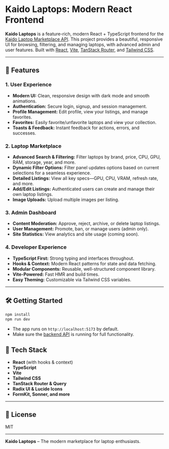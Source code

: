 # Kaido Laptops: Modern React Frontend

**Kaido Laptops** is a feature-rich, modern React + TypeScript frontend for the [Kaido Laptop Marketplace API](https://github.com/ajikia15/klaptBack). This project provides a beautiful, responsive UI for browsing, filtering, and managing laptops, with advanced admin and user features. Built with [React](https://react.dev/), [Vite](https://vitejs.dev/), [TanStack Router](https://tanstack.com/router), and [Tailwind CSS](https://tailwindcss.com/).

---

## 🚀 Features

### 1. **User Experience**

- **Modern UI:** Clean, responsive design with dark mode and smooth animations.
- **Authentication:** Secure login, signup, and session management.
- **Profile Management:** Edit profile, view your listings, and manage favorites.
- **Favorites:** Easily favorite/unfavorite laptops and view your collection.
- **Toasts & Feedback:** Instant feedback for actions, errors, and successes.

### 2. **Laptop Marketplace**

- **Advanced Search & Filtering:** Filter laptops by brand, price, CPU, GPU, RAM, storage, year, and more.
- **Dynamic Filter Options:** Filter panel updates options based on current selections for a seamless experience.
- **Detailed Listings:** View all key specs—GPU, CPU, VRAM, refresh rate, and more.
- **Add/Edit Listings:** Authenticated users can create and manage their own laptop listings.
- **Image Uploads:** Upload multiple images per listing.

### 3. **Admin Dashboard**

- **Content Moderation:** Approve, reject, archive, or delete laptop listings.
- **User Management:** Promote, ban, or manage users (admin only).
- **Site Statistics:** View analytics and site usage (coming soon).

### 4. **Developer Experience**

- **TypeScript First:** Strong typing and interfaces throughout.
- **Hooks & Context:** Modern React patterns for state and data fetching.
- **Modular Components:** Reusable, well-structured component library.
- **Vite-Powered:** Fast HMR and build times.
- **Easy Theming:** Customizable via Tailwind CSS variables.

---

## 🛠️ Getting Started

```bash
npm install
npm run dev
```

- The app runs on `http://localhost:5173` by default.
- Make sure the [backend API](https://github.com/ajikia15/klaptBack) is running for full functionality.

## 🧩 Tech Stack

- **React** (with hooks & context)
- **TypeScript**
- **Vite**
- **Tailwind CSS**
- **TanStack Router & Query**
- **Radix UI & Lucide Icons**
- **FormKit, Sonner, and more**

---

## 📄 License

MIT

---

**Kaido Laptops** – The modern marketplace for laptop enthusiasts.
